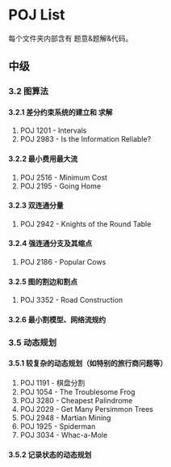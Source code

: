 # POJ List

每个文件夹内部含有 题意&题解&代码。

## 中级

### 3.2 图算法

#### 3.2.1 差分约束系统的建立和 求解

1. POJ 1201 - Intervals
2. POJ 2983 - Is the Information Reliable?

#### 3.2.2 最小费用最大流

1. POJ 2516 - Minimum Cost
2. POJ 2195 - Going Home

#### 3.2.3 双连通分量

1. POJ 2942 - Knights of the Round Table

#### 3.2.4 强连通分支及其缩点

1. POJ 2186 - Popular Cows

#### 3.2.5 图的割边和割点

1. POJ 3352 - Road Construction

#### 3.2.6 最小割模型、网络流规约

### 3.5 动态规划

#### 3.5.1 较复杂的动态规划（如特别的旅行商问题等）
1. POJ 1191 - 棋盘分割
1. POJ 1054 - The Troublesome Frog
3. POJ 3280 - Cheapest Palindrome
3. POJ 2029 - Get Many Persimmon Trees
3. POJ 2948 - Martian Mining
3. POJ 1925 - Spiderman
3. POJ 3034 - Whac-a-Mole

#### 3.5.2 记录状态的动态规划

